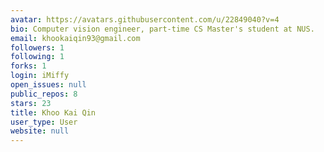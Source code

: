 ```yaml
---
avatar: https://avatars.githubusercontent.com/u/22849040?v=4
bio: Computer vision engineer, part-time CS Master's student at NUS.
email: khookaiqin93@gmail.com
followers: 1
following: 1
forks: 1
login: iMiffy
open_issues: null
public_repos: 8
stars: 23
title: Khoo Kai Qin
user_type: User
website: null
---
```

